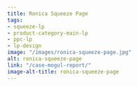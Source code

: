 ```yaml
---
title: Ronica Squeeze Page
tags:
- squeeze-lp
- product-category-main-lp
- ppc-lp
- lp-design
image: "/images/ronica-squeeze-page.jpg"
alt: ronica-squeeze-page
link: "/case-mogul-report/"
image-alt-title: ronica-squeeze-page
---
```


